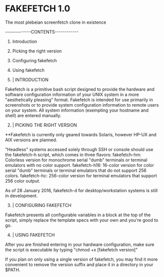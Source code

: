 #          FAKEFETCH 1.0          #
The most plebeian screenfetch clone in existence       

-------------CONTENTS------------
 1. Introduction
 2. Picking the right version    
 3. Configuring fakefetch        
 4. Using fakefetch              

1. |        INTRODUCTION         

Fakefetch is a primitive bash script designed to provide the hardware and software configuration information of your UNIX 
system in a more "aesthetically pleasing" format. Fakefetch is intended for use primarily in screenshots or to provide 
system configuration information to remote users on your system. All system information (exempting your hostname and shell) 
are entered manually.

 2. | PICKING THE RIGHT VERSION   

**Fakefetch is currently only geared towards Solaris, however HP-UX and AIX versions are planned.

"Headless" systems accessed solely through SSH or console should use the fakefetch-h script, which comes in three flavors:
fakefetch-hm: Colorless version for monochrome serial "dumb" terminals or terminal emulators with no color support.
fakefetch-h16: 16-color version for color serial "dumb" terminals or terminal emulators that do not support 256 colors.
fakefetch-hc: 256-color version for terminal emulators that support 256 color output.

As of 28 January 2016, fakefetch-d for desktop/workstation systems is still in development.

 3. |    CONFIGURING FAKEFETCH    

Fakefetch presents all configurable variables in a block at the top of the script, simply replace the template specs with 
your own and you're good to go.

 4. |       USING FAKEFETCH       

After you are finished entering in your hardware configuration, make sure the script is executable by typing "chmod +x 
[fakefetch version]"

If you plan on only using a single version of fakefetch, you may find it more convenient to remove the version suffix and 
place it in a directory in your $PATH.

